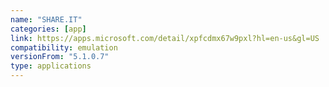 ```yaml
---
name: "SHARE.IT"
categories: [app]
link: https://apps.microsoft.com/detail/xpfcdmx67w9pxl?hl=en-us&gl=US
compatibility: emulation
versionFrom: "5.1.0.7"
type: applications
---
```


